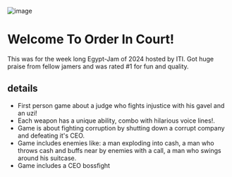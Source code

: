 
![image](https://github.com/user-attachments/assets/a6cd0bae-401b-4ed6-8d00-e6e36ce93e3a)
# Welcome To Order In Court!
This was for the week long Egypt-Jam of 2024 hosted by ITI. Got huge praise from fellow jamers and was rated #1 for fun and quality.
## details
- First person game about a judge who fights injustice with his gavel and an uzi!
- Each weapon has a unique ability, combo with hilarious voice lines!.
- Game is about fighting corruption by shutting down a corrupt company and defeating it's CEO.
- Game includes enemies like: a man exploding into cash, a man who throws cash and buffs near by enemies with a call, a man who swings around his suitcase.
- Game includes a CEO bossfight
